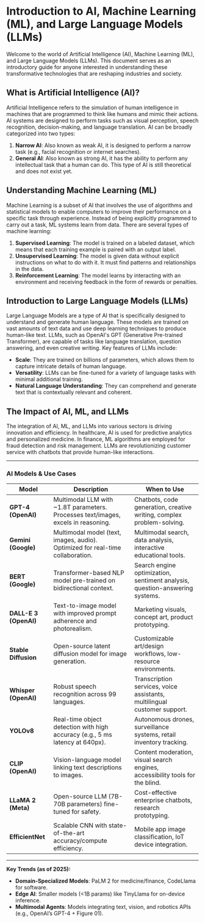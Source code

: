 # Introduction to AI, Machine Learning (ML), and Large Language Models (LLMs)

Welcome to the world of Artificial Intelligence (AI), Machine Learning (ML), and Large Language Models (LLMs). This document serves as an introductory guide for anyone interested in understanding these transformative technologies that are reshaping industries and society.

## What is Artificial Intelligence (AI)?

Artificial Intelligence refers to the simulation of human intelligence in machines that are programmed to think like humans and mimic their actions. AI systems are designed to perform tasks such as visual perception, speech recognition, decision-making, and language translation. AI can be broadly categorized into two types:

1. **Narrow AI**: Also known as weak AI, it is designed to perform a narrow task (e.g., facial recognition or internet searches).
2. **General AI**: Also known as strong AI, it has the ability to perform any intellectual task that a human can do. This type of AI is still theoretical and does not exist yet.

## Understanding Machine Learning (ML)

Machine Learning is a subset of AI that involves the use of algorithms and statistical models to enable computers to improve their performance on a specific task through experience. Instead of being explicitly programmed to carry out a task, ML systems learn from data. There are several types of machine learning:

1. **Supervised Learning**: The model is trained on a labeled dataset, which means that each training example is paired with an output label.
2. **Unsupervised Learning**: The model is given data without explicit instructions on what to do with it. It must find patterns and relationships in the data.
3. **Reinforcement Learning**: The model learns by interacting with an environment and receiving feedback in the form of rewards or penalties.

## Introduction to Large Language Models (LLMs)

Large Language Models are a type of AI that is specifically designed to understand and generate human language. These models are trained on vast amounts of text data and use deep learning techniques to produce human-like text. LLMs, such as OpenAI's GPT (Generative Pre-trained Transformer), are capable of tasks like language translation, question answering, and even creative writing. Key features of LLMs include:

-   **Scale**: They are trained on billions of parameters, which allows them to capture intricate details of human language.
-   **Versatility**: LLMs can be fine-tuned for a variety of language tasks with minimal additional training.
-   **Natural Language Understanding**: They can comprehend and generate text that is contextually relevant and coherent.

## The Impact of AI, ML, and LLMs

The integration of AI, ML, and LLMs into various sectors is driving innovation and efficiency. In healthcare, AI is used for predictive analytics and personalized medicine. In finance, ML algorithms are employed for fraud detection and risk management. LLMs are revolutionizing customer service with chatbots that provide human-like interactions.

---

### AI Models & Use Cases

| **Model**           | **Description**                                                                 | **When to Use**                                                                 |
|----------------------|---------------------------------------------------------------------------------|---------------------------------------------------------------------------------|
| **GPT-4 (OpenAI)**   | Multimodal LLM with ~1.8T parameters. Processes text/images, excels in reasoning.             | Chatbots, code generation, creative writing, complex problem-solving.           |
| **Gemini (Google)**  | Multimodal model (text, images, audio). Optimized for real-time collaboration.  | Multimodal search, data analysis, interactive educational tools.                |
| **BERT (Google)**    | Transformer-based NLP model pre-trained on bidirectional context.              | Search engine optimization, sentiment analysis, question-answering systems.     |
| **DALL-E 3 (OpenAI)**| Text-to-image model with improved prompt adherence and photorealism.            | Marketing visuals, concept art, product prototyping.                            |
| **Stable Diffusion** | Open-source latent diffusion model for image generation.                        | Customizable art/design workflows, low-resource environments.                   |
| **Whisper (OpenAI)** | Robust speech recognition across 99 languages.                                  | Transcription services, voice assistants, multilingual customer support.        |
| **YOLOv8**           | Real-time object detection with high accuracy (e.g., 5 ms latency at 640px).    | Autonomous drones, surveillance systems, retail inventory tracking.             |
| **CLIP (OpenAI)**    | Vision-language model linking text descriptions to images.                      | Content moderation, visual search engines, accessibility tools for the blind.   |
| **LLaMA 2 (Meta)**   | Open-source LLM (7B-70B parameters) fine-tuned for safety.                      | Cost-effective enterprise chatbots, research prototyping.                       |
| **EfficientNet**     | Scalable CNN with state-of-the-art accuracy/compute efficiency.                 | Mobile app image classification, IoT device integration.                        |

---

**Key Trends (as of 2025):**
-  **Domain-Specialized Models**: PaLM 2 for medicine/finance, CodeLlama for software.
-  **Edge AI**: Smaller models (<1B params) like TinyLlama for on-device inference.
-  **Multimodal Agents**: Models integrating text, vision, and robotics APIs (e.g., OpenAI’s GPT-4 + Figure 01).


